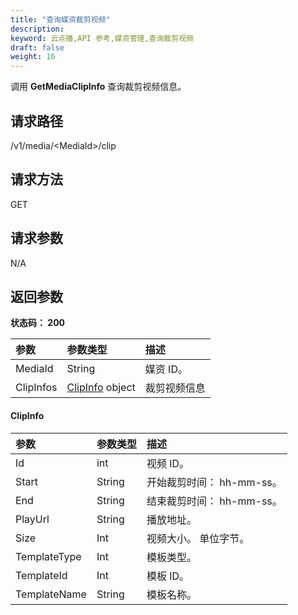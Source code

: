 ```yaml
---
title: "查询媒资裁剪视频"
description: 
keyword: 云点播,API 参考,媒资管理,查询裁剪视频
draft: false
weight: 16
---
```


调用 **GetMediaClipInfo** 查询裁剪视频信息。

## 请求路径

/v1/media/\<MediaId>/clip

## 请求方法

GET

## 请求参数

N/A

## 返回参数

**状态码： 200**

| 参数      | 参数类型                     | 描述         |
| :-------- | :--------------------------- | :----------- |
| MediaId   | String                       | 媒资 ID。    |
| ClipInfos | [ClipInfo](#clipinfo) object | 裁剪视频信息 |

#### ClipInfo

| 参数         | 参数类型 | 描述                      |
| :----------- | :------- | :------------------------ |
| Id           | int      | 视频 ID。                 |
| Start        | String   | 开始裁剪时间： hh-mm-ss。 |
| End          | String   | 结束裁剪时间： hh-mm-ss。 |
| PlayUrl      | String   | 播放地址。                |
| Size         | Int      | 视频大小。 单位字节。     |
| TemplateType | Int      | 模板类型。                |
| TemplateId   | Int      | 模板 ID。                 |
| TemplateName | String   | 模板名称。                |
